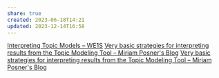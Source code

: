 ```yaml
---
share: true
created: 2023-06-18T14:21
updated: 2023-12-14T16:58
---
```

[Interpreting Topic Models – WE1S](https://we1s.ucsb.edu/z_orphaned-pages/interpreting-topic-models/)
[Very basic strategies for interpreting results from the Topic Modeling Tool – Miriam Posner's Blog](http://miriamposner.com/blog/very-basic-strategies-for-interpreting-results-from-the-topic-modeling-tool/)
[Very basic strategies for interpreting results from the Topic Modeling Tool – Miriam Posner's Blog](http://miriamposner.com/blog/very-basic-strategies-for-interpreting-results-from-the-topic-modeling-tool/)
